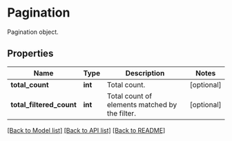 # Pagination

Pagination object.
## Properties
Name | Type | Description | Notes
------------ | ------------- | ------------- | -------------
**total_count** | **int** | Total count. | [optional] 
**total_filtered_count** | **int** | Total count of elements matched by the filter. | [optional] 

[[Back to Model list]](README.md#documentation-for-models) [[Back to API list]](README.md#documentation-for-api-endpoints) [[Back to README]](README.md)


